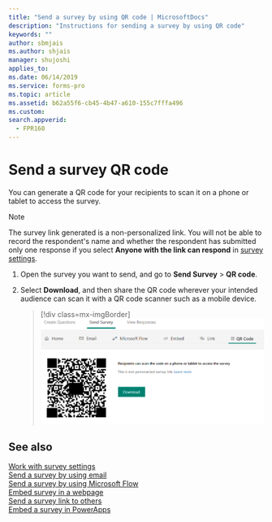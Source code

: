 ```yaml
---
title: "Send a survey by using QR code | MicrosoftDocs"
description: "Instructions for sending a survey by using QR code"
keywords: ""
author: sbmjais
ms.author: shjais
manager: shujoshi
applies_to: 
ms.date: 06/14/2019
ms.service: forms-pro
ms.topic: article
ms.assetid: b62a55f6-cb45-4b47-a610-155c7fffa496
ms.custom: 
search.appverid:
  - FPR160
---
```


# Send a survey QR code 



You can generate a QR code for your recipients to scan it on a phone or tablet to access the survey.

> [!NOTE]
> The survey link generated is a non-personalized link. You will not be able to record the respondent's name and whether the respondent has submitted only one response if you select **Anyone with the link can respond** in [survey settings](invite-settings.md).

1.  Open the survey you want to send, and go to **Send Survey** &gt; **QR code**.

2.  Select **Download**, and then share the QR code wherever your intended audience can scan it with a QR code scanner such as a mobile device.

    > [!div class=mx-imgBorder]
    > ![get the survey qr code for sharing](media/survey-qrcode.png "Get the survey QR code for sharing")  

## See also

[Work with survey settings](invite-settings.md)<br>
[Send a survey by using email](send-survey-email.md)<br>
[Send a survey by using Microsoft Flow](send-survey-microsoft-flow.md)<br>
[Embed survey in a webpage](embed-web-page.md)<br>
[Send a survey link to others](send-survey-link.md)<br>
[Embed a survey in PowerApps](embed-survey-powerapps.md)
